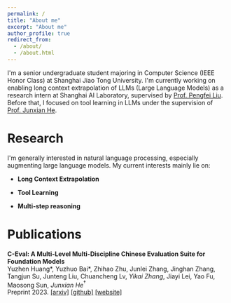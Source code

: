```yaml
---
permalink: /
title: "About me"
excerpt: "About me"
author_profile: true
redirect_from: 
  - /about/
  - /about.html
---
```


I'm a senior undergraduate student majoring in Computer Science (IEEE Honor Class) at Shanghai Jiao Tong University. I'm currently working on enabling long context extrapolation of LLMs (Large Language Models) as a research intern at Shanghai AI Laboratory, supervised by [Prof. Pengfei Liu](http://pfliu.com/). Before that, I focused on tool learning in LLMs under the supervision of [Prof. Junxian He](https://jxhe.github.io/).

# Research

I'm generally interested in natural language processing, especially augmenting large language models. My current interests mainly lie on:

- **Long Context Extrapolation**

- **Tool Learning**

- **Multi-step reasoning**

# Publications

**C-Eval: A Multi-Level Multi-Discipline Chinese Evaluation Suite for Foundation Models**  
Yuzhen Huang\*, Yuzhuo Bai\*, Zhihao Zhu, Junlei Zhang, Jinghan Zhang, Tangjun Su, Junteng Liu, Chuancheng Lv, _Yikai Zhang_, Jiayi Lei, Yao Fu, Maosong Sun, *Junxian He*$^\dagger$  
Preprint 2023. [[arxiv]](https://arxiv.org/abs/2305.08322) [[github]](https://github.com/SJTU-LIT/ceval) [[website]](https://cevalbenchmark.com)

<script type="text/javascript" id="clustrmaps" src="//clustrmaps.com/map_v2.js?d=fKaBNxZNNQRTDXDCw_tgMwXhel67F5UKR_MD8cSzZVc&cl=ffffff&w=a"></script>
